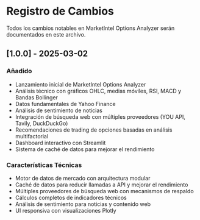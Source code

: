 # Registro de Cambios

Todos los cambios notables en MarketIntel Options Analyzer serán documentados en este archivo.

## [1.0.0] - 2025-03-02

### Añadido
- Lanzamiento inicial de MarketIntel Options Analyzer
- Análisis técnico con gráficos OHLC, medias móviles, RSI, MACD y Bandas Bollinger
- Datos fundamentales de Yahoo Finance
- Análisis de sentimiento de noticias
- Integración de búsqueda web con múltiples proveedores (YOU API, Tavily, DuckDuckGo)
- Recomendaciones de trading de opciones basadas en análisis multifactorial
- Dashboard interactivo con Streamlit
- Sistema de caché de datos para mejorar el rendimiento

### Características Técnicas
- Motor de datos de mercado con arquitectura modular
- Caché de datos para reducir llamadas a API y mejorar el rendimiento
- Múltiples proveedores de búsqueda web con mecanismos de respaldo
- Cálculos completos de indicadores técnicos
- Análisis de sentimiento para noticias y contenido web
- UI responsiva con visualizaciones Plotly
